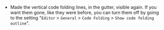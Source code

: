 - Made the vertical code folding lines, in the gutter, visible again. If you want them gone, like they were before, you
  can turn them off by going to the setting "`Editor` > `General` > `Code Folding` > `Show code folding outline`".